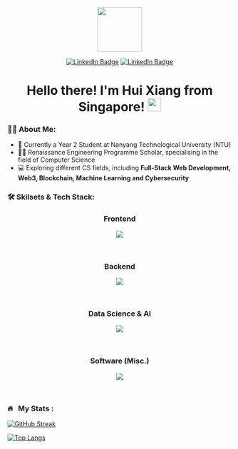 <div align="center">
  <p><img src="https://media.giphy.com/media/KzJkzjggfGN5Py6nkT/giphy.gif" width="100"/></p>
  <a href="https://www.linkedin.com/in/hui-xiang/"><img src="https://img.shields.io/badge/LinkedIn-blue?style=for-the-badge&logo=linkedin&logoColor=white" alt="LinkedIn Badge"/></a>
  <a href="mailto: chayhuixiang@gmail.com"><img src="https://img.shields.io/badge/Gmail-D14836?style=for-the-badge&logo=gmail&logoColor=white" alt="LinkedIn Badge"/></a>
  <div>
    <img src="https://komarev.com/ghpvc/?username=chayhuixiang&style=flat-square&color=green" alt=""/>
  </div>
  <h1>
    Hello there! I'm Hui Xiang from Singapore!
    <img src="https://media.giphy.com/media/hvRJCLFzcasrR4ia7z/giphy.gif" width="30px"/>
  </h1>
</div>

### 👨‍💻 About Me:
- 🏫 Currently a Year 2 Student at Nanyang Technological University (NTU)
- 🧑‍🎓 Renaissance Engineering Programme Scholar, specialising in the field of Computer Science 
- 💻 Exploring different CS fields, including **Full-Stack Web Development, Web3, Blockchain, Machine Learning and Cybersecurity**

### 🛠 Skilsets & Tech Stack:

<div align="center">
  <h3>Frontend</h3>
  <p>
    <a href="https://skillicons.dev">
      <img src="https://skillicons.dev/icons?i=html,css,js,ts,react,tailwind,bootstrap,materialui,redux,nextjs,figma" />
    </a>
  </p>
  <br />
  <h3>Backend</h3>
  <p>
    <a href="https://skillicons.dev">
      <img src="https://skillicons.dev/icons?i=nodejs,express,flask,sqlite,mongodb,firebase,solidity" />
    </a>
  </p>
  <br />
  <h3>Data Science & AI</h3>
  <p>
    <a href="https://skillicons.dev">
      <img src="https://skillicons.dev/icons?i=py,tensorflow,pytorch" />
    </a>
  </p>
  <br />
  <h3>Software (Misc.)</h3>
  <p>
    <a href="https://skillicons.dev">
      <img src="https://skillicons.dev/icons?i=linux,arduino,c,java,git,flutter,dart" />
    </a>
  </p>
  <br />
</div>

### 🔥 &nbsp; My Stats :
[![GitHub Streak](http://github-readme-streak-stats.herokuapp.com?user=chayhuixiang&theme=dark&background=000000)](https://git.io/streak-stats)

[![Top Langs](https://github-readme-stats.vercel.app/api/top-langs/?username=chayhuixiang&layout=compact&theme=vision-friendly-dark)](https://github.com/anuraghazra/github-readme-stats)
